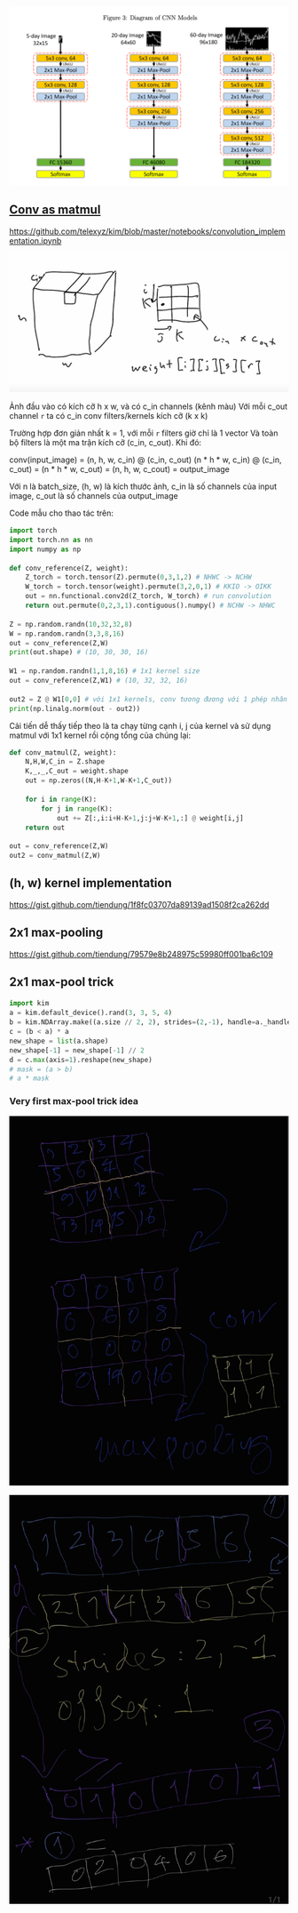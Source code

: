 ![](docs/files/project.png)

## [Conv as matmul](https://youtu.be/7kclgMIcMq0?t=1581)

https://github.com/telexyz/kim/blob/master/notebooks/convolution_implementation.ipynb

![](docs/files/conv-as-matmul.png)

Ảnh đầu vào có kích cỡ h x w, và có c_in channels (kênh màu)
Với mỗi c_out channel `r` ta có c_in conv filters/kernels kích cỡ (k x k)

Trường hợp đơn giản nhất k = 1, với mỗi `r` filters giờ chỉ là 1 vector
Và toàn bộ filters là một ma trận kích cỡ (c_in, c_out). Khi đó:

conv(input_image) = 
(n, h, w, c_in) @ (c_in, c_out)
(n * h * w, c_in) @ (c_in, c_out) = 
(n * h * w, c_out) =
(n, h, w, c_cout) =
output_image

Với n là batch_size, (h, w) là kích thước ảnh, 
c_in là số channels của input image, c_out là số channels của output_image

Code mẫu cho thao tác trên:
```py
import torch
import torch.nn as nn
import numpy as np

def conv_reference(Z, weight):
    Z_torch = torch.tensor(Z).permute(0,3,1,2) # NHWC -> NCHW 
    W_torch = torch.tensor(weight).permute(3,2,0,1) # KKIO -> OIKK
    out = nn.functional.conv2d(Z_torch, W_torch) # run convolution
    return out.permute(0,2,3,1).contiguous().numpy() # NCHW -> NHWC

Z = np.random.randn(10,32,32,8)
W = np.random.randn(3,3,8,16)
out = conv_reference(Z,W)
print(out.shape) # (10, 30, 30, 16)

W1 = np.random.randn(1,1,8,16) # 1x1 kernel size
out = conv_reference(Z,W1) # (10, 32, 32, 16)

out2 = Z @ W1[0,0] # với 1x1 kernels, conv tương đương với 1 phép nhân ma trận
print(np.linalg.norm(out - out2))
```

Cải tiến dễ thấy tiếp theo là ta chạy từng cạnh i, j của kernel và sử dụng matmul với 1x1 kernel rồi cộng tổng của chúng lại:
```py
def conv_matmul(Z, weight):
    N,H,W,C_in = Z.shape
    K,_,_,C_out = weight.shape
    out = np.zeros((N,H-K+1,W-K+1,C_out))
    
    for i in range(K):
        for j in range(K):
            out += Z[:,i:i+H-K+1,j:j+W-K+1,:] @ weight[i,j]
    return out

out = conv_reference(Z,W)
out2 = conv_matmul(Z,W)
```
## (h, w) kernel implementation
https://gist.github.com/tiendung/1f8fc03707da89139ad1508f2ca262dd

## 2x1 max-pooling
https://gist.github.com/tiendung/79579e8b248975c59980ff001ba6c109

## 2x1 max-pool trick
```py
import kim
a = kim.default_device().rand(3, 3, 5, 4)
b = kim.NDArray.make((a.size // 2, 2), strides=(2,-1), handle=a._handle, offset=a._offset + 1)
c = (b < a) * a
new_shape = list(a.shape)
new_shape[-1] = new_shape[-1] // 2
d = c.max(axis=1).reshape(new_shape)
# mask = (a > b)
# a * mask
```

### Very first max-pool trick idea

![](docs/files/project1.jpg)

![](docs/files/project2.jpg)